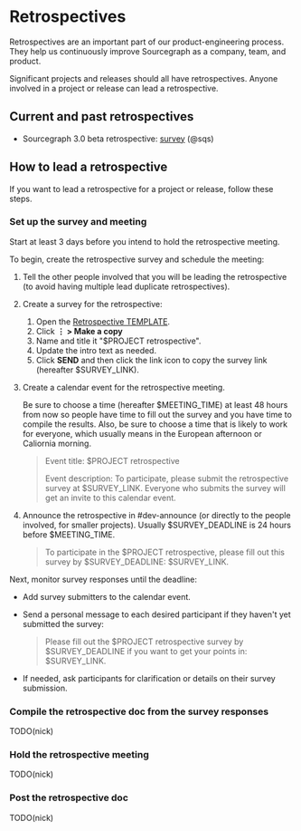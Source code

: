 # Retrospectives

Retrospectives are an important part of our product-engineering process. They help us continuously improve Sourcegraph as a company, team, and product.

Significant projects and releases should all have retrospectives. Anyone involved in a project or release can lead a retrospective.

## Current and past retrospectives

<!--
Add links to completed retrospective docs here. These are publicly visible, so make sure they don't include anything sensitive.

Format for active retrospectives:
- $PROJECT retrospective: [survey]($SURVEY_LINK) ($LEADER)

Format for past retrospectives:
- [$PROJECT retrospective]($DOC_LINK) ($LEADER)
-->

- Sourcegraph 3.0 beta retrospective: [survey](https://docs.google.com/forms/d/e/1FAIpQLSceowJsPCfow-7cwSiQk4xpQkwu_az6sQ2xIWbSLGEbnLePMQ/viewform?usp=sf_link) (@sqs)

## How to lead a retrospective

If you want to lead a retrospective for a project or release, follow these steps.

### Set up the survey and meeting

Start at least 3 days before you intend to hold the retrospective meeting.

To begin, create the retrospective survey and schedule the meeting:

1. Tell the other people involved that you will be leading the retrospective (to avoid having multiple lead duplicate retrospectives).
1. Create a survey for the retrospective:
   1. Open the [Retrospective TEMPLATE](https://docs.google.com/forms/d/1gt9UMYmYKmsAH--UE2SWh-aixwmQXLvGfJOHRt6oZ9w/edit).
   1. Click **⋮ > Make a copy**
   1. Name and title it "$PROJECT retrospective".
   1. Update the intro text as needed.
   1. Click **SEND** and then click the link icon to copy the survey link (hereafter $SURVEY_LINK).
1. Create a calendar event for the retrospective meeting.

    Be sure to choose a time (hereafter $MEETING_TIME) at least 48 hours from now so people have time to fill out the survey and you have time to compile the results. Also, be sure to choose a time that is likely to work for everyone, which usually means in the European afternoon or Caliornia morning.

    > Event title: $PROJECT retrospective
    >
    > Event description: To participate, please submit the retrospective survey at $SURVEY_LINK. Everyone who submits the survey will get an invite to this calendar event.
1. Announce the retrospective in #dev-announce (or directly to the people involved, for smaller projects). Usually $SURVEY_DEADLINE is 24 hours before $MEETING_TIME.

    > To participate in the $PROJECT retrospective, please fill out this survey by $SURVEY_DEADLINE: $SURVEY_LINK.

Next, monitor survey responses until the deadline:

- Add survey submitters to the calendar event.
- Send a personal message to each desired participant if they haven't yet submitted the survey:

    > Please fill out the $PROJECT retrospective survey by $SURVEY_DEADLINE if you want to get your points in: $SURVEY_LINK.
- If needed, ask participants for clarification or details on their survey submission.

### Compile the retrospective doc from the survey responses

TODO(nick)

### Hold the retrospective meeting

TODO(nick)

### Post the retrospective doc

TODO(nick)
